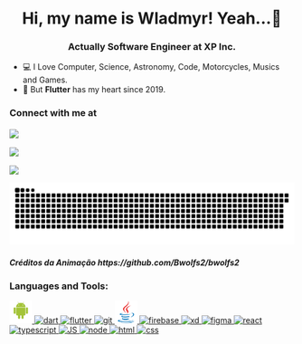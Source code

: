 <!--
**wladmyralmeida/wladmyralmeida** is a ✨ _special_ ✨ repository because its `README.md` (this file) appears on your GitHub profile.
!-->

<h1 align="center">Hi, my name is Wladmyr! Yeah...🧛</h1>
<h3 align="center">Actually Software Engineer at XP Inc.</h3>

- 💻 I Love Computer, Science, Astronomy, Code, Motorcycles, Musics and Games.
- 💙 But **Flutter** has my heart since 2019.

<h3 align="left">Connect with me at</h3>
 <a href="https://www.gmail.com/" target="_blank"><img align="center" src="https://img.shields.io/badge/-Gmail-%23333?style=for-the-badge&logo=gmail&logoColor=white" target="_blank"></a>
 
<a href="https://www.linkedin.com/in/wladmyr-almeida/" target="blank"><img align="center" src="https://img.shields.io/badge/-LinkedIn-%230077B5?style=for-the-badge&logo=linkedin&logoColor=white" target="_blank"></a>
 
<a href="https://instagram.com/wladm1r" target="blank"><img align="center" src="https://img.shields.io/badge/-Instagram-%23E4405F?style=for-the-badge&logo=instagram&logoColor=white" target="_blank"></a>

![Snake animation](https://github.com/bwolfs2/bwolfs2/blob/output/github-contribution-grid-snake.svg)

<h5>Créditos da Animação https://github.com/Bwolfs2/bwolfs2</h5>

<h3 align="left">Languages and Tools:</h3>
<p align="left"> <a href="https://developer.android.com" target="_blank"> <img src="https://raw.githubusercontent.com/devicons/devicon/master/icons/android/android-original-wordmark.svg" alt="android" width="40" height="40"/> </a> <a href="https://dart.dev" target="_blank"> <img src="https://www.vectorlogo.zone/logos/dartlang/dartlang-icon.svg" alt="dart" width="40" height="40"/> </a> <a href="https://flutter.dev" target="_blank"> <img src="https://www.vectorlogo.zone/logos/flutterio/flutterio-icon.svg" alt="flutter" width="40" height="40"/> </a> <a href="https://git-scm.com/" target="_blank"> <img src="https://www.vectorlogo.zone/logos/git-scm/git-scm-icon.svg" alt="git" width="40" height="40"/> </a> <a href="https://www.java.com" target="_blank"> <img src="https://raw.githubusercontent.com/devicons/devicon/master/icons/java/java-original.svg" alt="java" width="40" height="40"/> </a> <a href="https://firebase.google.com/" target="_blank"> <img src="https://www.vectorlogo.zone/logos/firebase/firebase-icon.svg" alt="firebase" width="40" height="40"/> </a> <a href="https://www.adobe.com/products/xd.html" target="_blank"> <img src="https://cdn.worldvectorlogo.com/logos/adobe-xd.svg" alt="xd" width="40" height="40"/> </a> <a href="https://www.figma.com/" target="_blank"> <img src="https://upload.wikimedia.org/wikipedia/commons/thumb/3/33/Figma-logo.svg/400px-Figma-logo.svg.png" alt="figma" width="40" height="40"/> </a> <a href="https://www.reactjs.org/" target="_blank"> <img src="https://cdn.worldvectorlogo.com/logos/react-2.svg" alt="react" width="40" height="40"/> </a> <a href="https://www.typescriptlang.org/" target="_blank"> <img src="https://cdn.worldvectorlogo.com/logos/typescript.svg" alt="typescript" width="40" height="40"/> </a> 
<a href="https://www.javascript.com/" target="_blank"> <img src="https://cdn-icons-png.flaticon.com/512/919/919828.png?w=740&t=st=1665510655~exp=1665511255~hmac=64a2af068f278d79dd12e48a9dfb745d0935bebb8011fa29b40ee1d10f877a62" alt="JS" width="40" height="40"/> </a> 
<a href="https://www.nodejs.org/" target="_blank"> <img src="https://cdn.worldvectorlogo.com/logos/nodejs-1.svg" alt="node" width="40" height="40"/> </a> 
<a href="https://www.w3schools.com/html/" target="_blank"> <img src="https://cdn-icons-png.flaticon.com/512/1051/1051277.png?w=740&t=st=1665510555~exp=1665511155~hmac=c64ffc877194bd2639bd8b2aced5109f543ba09a3a30e408a91723e49cbce74f" alt="html" width="40" height="40"/> </a>
<a href="https://www.w3schools.com/css/" target="_blank"> <img src="https://cdn-icons-png.flaticon.com/512/888/888847.png?w=740&t=st=1665510594~exp=1665511194~hmac=019f4dacc706fd127552aeefa721d57310c5d142a5ecf02dda2acbe72498b8d5" alt="css" width="40" height="40"/> </a>
</p>
<br />
